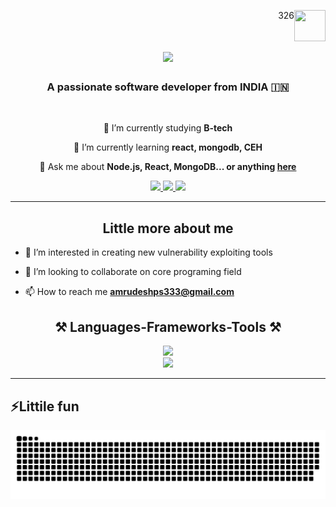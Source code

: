 <!---head section --->
<p align='center'><img align="right" src="https://cdn-icons-png.flaticon.com/128/2235/2235419.png" style="width:50px; height:50px;" /><p align='right'>326</p></p>

<h1 align="center">
    <img src="https://readme-typing-svg.herokuapp.com/?font=Righteous&size=35&center=true&vCenter=true&width=500&height=70&duration=4000&lines=Hi+There!+👋;+I'm+AMRUDESH+PS;" />
</h1>

<h3 align="center">A passionate software developer from INDIA 🇮🇳</h3>

<br/>

<div align="center">
  
 🔭 I’m currently studying **B-tech**
 
 🌱 I’m currently learning **react, mongodb, CEH**

 💬 Ask me about **Node.js, React, MongoDB... or anything [here](https://www.linkedin.com/in/amrudesh-ps)**
 
</div>

<!--- link icons section --->

<div align="center"> 
  <a href="www.gmail.com">
    <img src="https://img.shields.io/badge/Gmail-333333?style=for-the-badge&logo=gmail&logoColor=red" />
  </a>
  <a href="https://www.linkedin.com/in/amrudesh-ps">
    <img src="https://img.shields.io/badge/LinkedIn-0077B5?style=for-the-badge&logo=linkedin&logoColor=white" target="_blank" />
  </a>
  <a href="https://unprofitable-intake.000webhostapp.com">
     <img src="https://img.shields.io/badge/Portfolio-FF5722?style=for-the-badge&logo=todoist&logoColor=white" target="_blank" /> 
  </a>
</div>

<!--- more about me section --->

<hr>
 <h2 align='center'>Little more about me</h2>
 
- 👀 I’m interested in creating new vulnerability exploiting tools

- 💞️ I’m looking to collaborate on core programing field

- 📫 How to reach me **amrudeshps333@gmail.com**

<!--- tools icon section --->

<h2 align="center">⚒️ Languages-Frameworks-Tools ⚒️</h2>

  <div align="center">
    <img src="https://skillicons.dev/icons?i=nodejs,github,express,mongodb,c,java" /><br>
    <img src="https://skillicons.dev/icons?i=react,bootstrap,mysql,html,css,vscode,figma,git" />
  </div>
<hr>

<!---snake section --->
<h2>⚡Littile fun</h2>
<picture>
  <source media="(prefers-color-scheme: dark)" srcset="https://raw.githubusercontent.com/platane/platane/output/github-contribution-grid-snake-dark.svg">
  <source media="(prefers-color-scheme: light)" srcset="https://raw.githubusercontent.com/platane/platane/output/github-contribution-grid-snake.svg">
  <img alt="github contribution grid snake animation" src="https://raw.githubusercontent.com/platane/platane/output/github-contribution-grid-snake.svg">
</picture>

<!---
AMRUDESHPS/AMRUDESHPS is a ✨ special ✨ repository because its `README.md` (this file) appears on your GitHub profile.
You can click the Preview link to take a look at your changes.
--->
